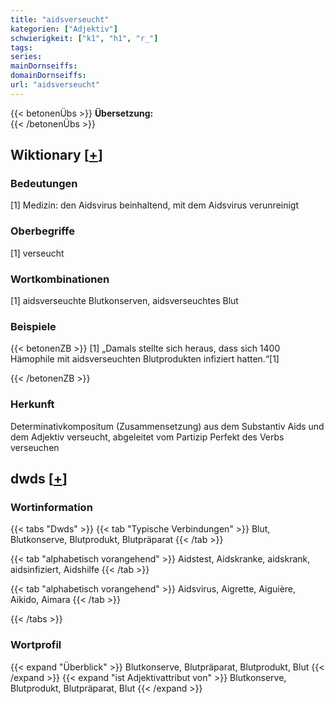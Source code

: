 ```yaml
---
title: "aidsverseucht"
kategorien: ["Adjektiv"]
schwierigkeit: ["k1", "h1", "r_"]
tags:
series:
mainDornseiffs:
domainDornseiffs:
url: "aidsverseucht"
---
```


{{< betonenÜbs >}}
**Übersetzung:**  
{{< /betonenÜbs >}}

## Wiktionary [[+](https://de.wiktionary.org/wiki/aidsverseucht)]

### Bedeutungen
[1] Medizin: den Aidsvirus beinhaltend, mit dem Aidsvirus verunreinigt  

### Oberbegriffe
[1] verseucht  

### Wortkombinationen
[1] aidsverseuchte Blutkonserven, aidsverseuchtes Blut  

### Beispiele
{{< betonenZB >}}
[1] „Damals stellte sich heraus, dass sich 1400 Hämophile mit aidsverseuchten Blutprodukten infiziert hatten.“[1]  

{{< /betonenZB >}}
### Herkunft
Determinativkompositum (Zusammensetzung) aus dem Substantiv Aids und dem Adjektiv verseucht, abgeleitet vom Partizip Perfekt des Verbs verseuchen  



## dwds [[+](https://www.dwds.de/wb/aidsverseucht)]

### Wortinformation
{{< tabs "Dwds" >}}
{{< tab "Typische Verbindungen" >}}
Blut, Blutkonserve, Blutprodukt, Blutpräparat
{{< /tab >}}

{{< tab "alphabetisch vorangehend" >}}
Aidstest, Aidskranke, aidskrank, aidsinfiziert, Aidshilfe
{{< /tab >}}

{{< tab "alphabetisch vorangehend" >}}
Aidsvirus, Aigrette, Aiguière, Aikido, Aimara
{{< /tab >}}

{{< /tabs >}}

### Wortprofil
{{< expand "Überblick" >}} Blutkonserve, Blutpräparat, Blutprodukt, Blut {{< /expand >}}
{{< expand "ist Adjektivattribut von" >}} Blutkonserve, Blutprodukt, Blutpräparat, Blut {{< /expand >}}

